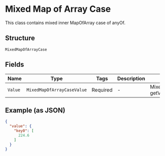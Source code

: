 
# Mixed Map of Array Case

This class contains mixed inner MapOfArray case of anyOf.

## Structure

`MixedMapOfArrayCase`

## Fields

| Name | Type | Tags | Description | Getter | Setter |
|  --- | --- | --- | --- | --- | --- |
| `Value` | `MixedMapOfArrayCaseValue` | Required | - | MixedMapOfArrayCaseValue getValue() | setValue(MixedMapOfArrayCaseValue value) |

## Example (as JSON)

```json
{
  "value": {
    "key0": [
      224.6
    ]
  }
}
```

